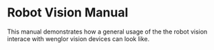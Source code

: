 # Robot Vision Manual

This manual demonstrates how a general usage of the the robot vision interace with wenglor vision devices can look like.
